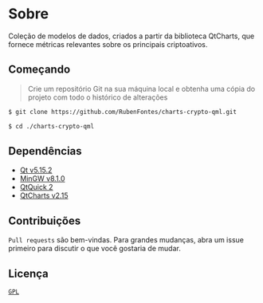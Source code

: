 # Sobre
<p>Coleção de modelos de dados, criados a partir da biblioteca QtCharts, que fornece métricas relevantes sobre os principais criptoativos.</p>

## Começando
> Crie um repositório Git na sua máquina local e obtenha uma cópia do projeto com todo o histórico de alterações

```bash
$ git clone https://github.com/RubenFontes/charts-crypto-qml.git
```
```bash
$ cd ./charts-crypto-qml
```

## Dependências
- <a href="https://www.qt.io/blog/qt-5.15.2-released">Qt v5.15.2</a>
- <a href="https://sourceforge.net/projects/mingw-w64/files/Toolchains%20targetting%20Win32/Personal%20Builds/mingw-builds/8.1.0/">MinGW v8.1.0</a>
- <a href="https://doc.qt.io/archives/qt-5.11/qtquick-controls2-qmlmodule.html">QtQuick 2</a>
- <a href="https://doc.qt.io/qt-6/qtcharts-overview.html">QtCharts v2.15</a>

## Contribuições
`Pull requests` são bem-vindas. Para grandes mudanças, abra um issue primeiro para discutir o que você gostaria de mudar.

## Licença
<a href="https://github.com/interfaceslivres/stark-theme/blob/main/LICENSE">`GPL`</a>
